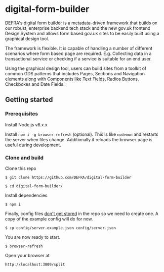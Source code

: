 # digital-form-builder

DEFRA's digital form builder is a metadata-driven framework that builds on our robust, enterprise backend tech stack and the new gov.uk frontend Design System and allows form based gov.uk sites to be easily built using a graphical design tool.

The framework is flexible. It is capable of handling a number of different scenarios where form based page are required. E.g. Collecting data in a transactional service or checking if a service is suitable for an end user.

Using the graphical design tool, users can build sites from a toolkit of common GDS patterns that includes Pages, Sections and Navigation elements along with Components like Text Fields, Radios Buttons, Checkboxes and Date Fields.

## Getting started

### Prerequisites
Install Node.js v8.x.x

Install `npm i -g browser-refresh` (optional). 
This is like `nodemon` and restarts the server when files change.
Additionally it reloads the browser page is useful during development.

### Clone and build

Clone this repo

`$ git clone https://github.com/DEFRA/digital-form-builder`

`$ cd digital-form-builder/`


Install dependencies

`$ npm i`


Finally, config files [don't get stored](https://github.com/davidjamesstone/glupe/blob/master/docs/readme.md#config) in the repo so we need to create one.
A copy of the example config will do for now.

`$ cp config/server.example.json config/server.json`

You are now ready to start.

`$ browser-refresh`


Open your browser at

`http://localhost:3009/split`
